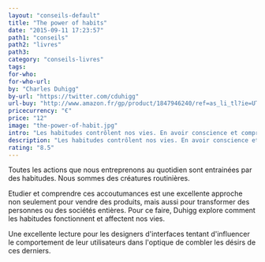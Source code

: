 ```yaml
---
layout: "conseils-default"
title: "The power of habits"
date: "2015-09-11 17:23:57"
path1: "conseils"
path2: "livres"
path3:
category: "conseils-livres"
tags:
for-who:
for-who-url:
by: "Charles Duhigg"
by-url: "https://twitter.com/cduhigg"
url-buy: "http://www.amazon.fr/gp/product/1847946240/ref=as_li_tl?ie=UTF8&camp=1642&creative=6746&creativeASIN=1847946240&linkCode=as2&tag=mdw-21"
pricecurrency: "€"
price: "12"
image: "the-power-of-habit.jpg"
intro: "Les habitudes contrôlent nos vies. En avoir conscience et comprendre leurs mécanismes est l'unique moyen pour en tirer le maximum d'avantages."
description: "Les habitudes contrôlent nos vies. En avoir conscience et comprendre leurs mécanismes est l'unique moyen pour en tirer le maximum d'avantages"
rating: "8.5"
---
```


Toutes les actions que nous entreprenons au quotidien sont entrainées par des habitudes. Nous sommes des créatures routinières.

Etudier et comprendre ces accoutumances est une excellente approche non seulement pour vendre des produits, mais aussi pour transformer des personnes ou des sociétés entières. Pour ce faire, Duhigg explore comment les habitudes fonctionnent et affectent nos vies.

Une excellente lecture pour les designers d'interfaces tentant d'influencer le comportement de leur utilisateurs dans l'optique de combler les désirs de ces derniers.
